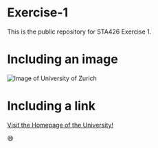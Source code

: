 # Exercise-1
This is the public repository for STA426 Exercise 1.

# Including an image
![Image of University of Zurich](http://www.media.uzh.ch/dam/jcr:ffffffff-a2de-6372-ffff-ffffcf3da6fb/uzh-irchel_080.jpg)
# Including a link
[Visit the Homepage of the University!](http://www.uzh.ch/de.html)


:smile:
